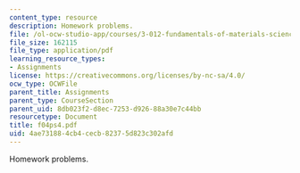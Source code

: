 ```yaml
---
content_type: resource
description: Homework problems.
file: /ol-ocw-studio-app/courses/3-012-fundamentals-of-materials-science-fall-2005/4ae731884cb4cecb82375d823c302afd_f04ps4.pdf
file_size: 162115
file_type: application/pdf
learning_resource_types:
- Assignments
license: https://creativecommons.org/licenses/by-nc-sa/4.0/
ocw_type: OCWFile
parent_title: Assignments
parent_type: CourseSection
parent_uid: 8db023f2-d8ec-7253-d926-88a30e7c44bb
resourcetype: Document
title: f04ps4.pdf
uid: 4ae73188-4cb4-cecb-8237-5d823c302afd
---
```

Homework problems.